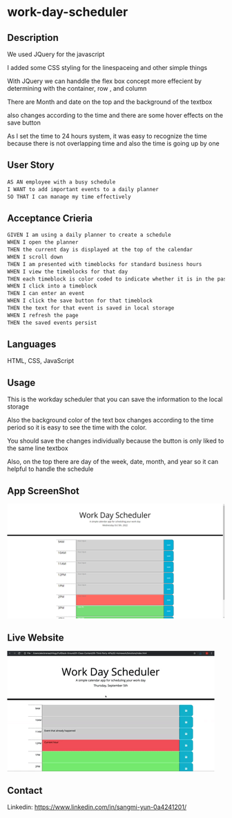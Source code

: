 # work-day-scheduler

## Description 

We used JQuery for the javascript
 
I added some CSS styling for the linespaceing and other simple things

With JQuery we can handdle the flex box concept more effecient by determining with the container, row , and column

There are Month and date on the top and the background of the textbox 

also changes according to the time and there are some hover effects on the save button 

As I set the time to 24 hours system, it was easy to recognize the time because there is not overlapping time and also the time is going up by one 

## User Story 

```md
AS AN employee with a busy schedule
I WANT to add important events to a daily planner
SO THAT I can manage my time effectively
```

## Acceptance Crieria

```md
GIVEN I am using a daily planner to create a schedule
WHEN I open the planner
THEN the current day is displayed at the top of the calendar
WHEN I scroll down
THEN I am presented with timeblocks for standard business hours
WHEN I view the timeblocks for that day
THEN each timeblock is color coded to indicate whether it is in the past, present, or future
WHEN I click into a timeblock
THEN I can enter an event
WHEN I click the save button for that timeblock
THEN the text for that event is saved in local storage
WHEN I refresh the page
THEN the saved events persist
```

## Languages 

HTML, CSS, JavaScript

## Usage 

This is the workday scheduler that you can save the information to the local storage 

Also the background color of the text box changes according to the time period so it is easy to see the time with the color.

You should save the changes individually because the button is only liked to the same line textbox

Also, on the top there are day of the week, date, month, and year so it can helpful to handle the schedule

## App ScreenShot

![](assets/image/Untitled.png)

## Live Website

![](assets/image/05-third-party-apis-homework-demo.gif)

## Contact 

Linkedin: https://www.linkedin.com/in/sangmi-yun-0a4241201/